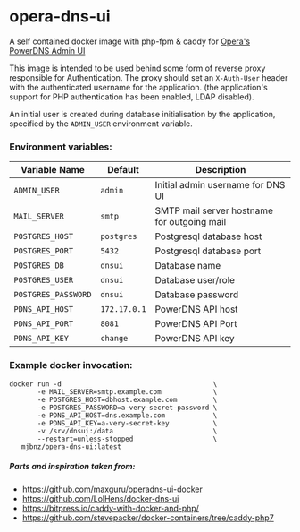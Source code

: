 # opera-dns-ui
A self contained docker image with php-fpm & caddy for [Opera's PowerDNS Admin UI](https://github.com/operasoftware/dns-ui)

This image is intended to be used behind some form of reverse proxy responsible for Authentication. The proxy should set an `X-Auth-User` header with the authenticated username for the application. (the application's support for PHP authentication has been enabled, LDAP disabled).

An initial user is created during database initialisation by the application, specified by the `ADMIN_USER` environment variable.

### Environment variables:

|Variable Name|Default|Description|
|-|-|-|
|`ADMIN_USER`|`admin`|Initial admin username for DNS UI|
|`MAIL_SERVER`|`smtp`|SMTP mail server hostname for outgoing mail|
|`POSTGRES_HOST`|`postgres`|Postgresql database host|
|`POSTGRES_PORT`|`5432`|Postgresql database port|
|`POSTGRES_DB`|`dnsui`|Database name|
|`POSTGRES_USER`|`dnsui`|Database user/role|
|`POSTGRES_PASSWORD`|`dnsui`|Database password|
|`PDNS_API_HOST`|`172.17.0.1`|PowerDNS API host|
|`PDNS_API_PORT`|`8081`|PowerDNS API Port|
|`PDNS_API_KEY`|`change`|PowerDNS API key|

### Example docker invocation:

    docker run -d                                      \
           -e MAIL_SERVER=smtp.example.com             \
           -e POSTGRES_HOST=dbhost.example.com         \
           -e POSTGRES_PASSWORD=a-very-secret-password \
           -e PDNS_API_HOST=dns.example.com            \
           -e PDNS_API_KEY=a-very-secret-key           \
           -v /srv/dnsui:/data                         \
           --restart=unless-stopped                    \
       mjbnz/opera-dns-ui:latest

##### Parts and inspiration taken from:
* https://github.com/maxguru/operadns-ui-docker
* https://github.com/LolHens/docker-dns-ui
* https://bitpress.io/caddy-with-docker-and-php/
* https://github.com/stevepacker/docker-containers/tree/caddy-php7

